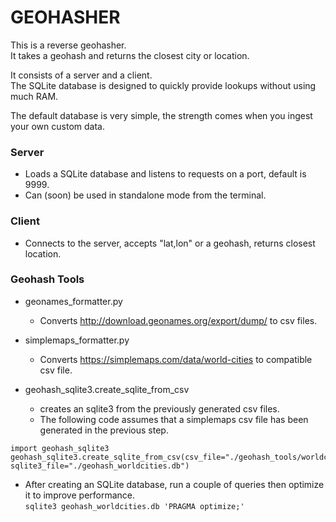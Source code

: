 # GEOHASHER #

This is a reverse geohasher.  
It takes a geohash and returns the closest city or location.  

It consists of a server and a client.   
The SQLite database is designed to quickly provide lookups without using much RAM.  

The default database is very simple, the strength comes when you ingest your own custom data. 


### Server ###
* Loads a SQLite database and listens to requests on a port, default is 9999.  
* Can (soon) be used in standalone mode from the terminal.  


### Client ###
* Connects to the server, accepts "lat,lon" or a geohash, returns closest location.
  


  

### Geohash Tools ###
* geonames_formatter.py
  - Converts http://download.geonames.org/export/dump/ to csv files.  
* simplemaps_formatter.py
  - Converts https://simplemaps.com/data/world-cities to compatible csv file.
 
* geohash_sqlite3.create_sqlite_from_csv 
  - creates an sqlite3 from the previously generated csv files.
  - The following code assumes that a simplemaps csv file has been generated in the previous step.
 ```
import geohash_sqlite3
geohash_sqlite3.create_sqlite_from_csv(csv_file="./geohash_tools/worldcities_formatted.csv", sqlite3_file="./geohash_worldcities.db")
``` 
* After creating an SQLite database, run a couple of queries then optimize it to improve performance.  
```sqlite3 geohash_worldcities.db 'PRAGMA optimize;'```
